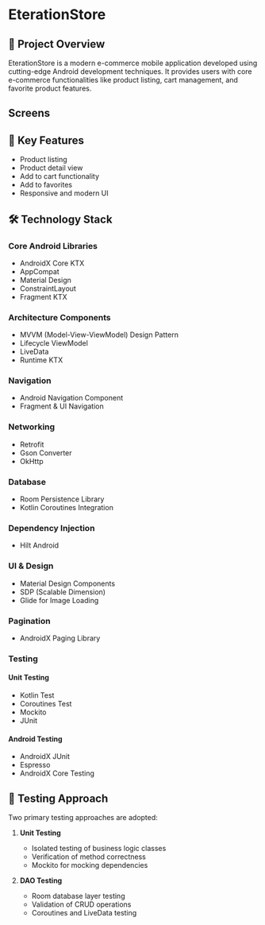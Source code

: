 # EterationStore 

## 📱 Project Overview

EterationStore is a modern e-commerce mobile application developed using cutting-edge Android development techniques. It provides users with core e-commerce functionalities like product listing, 
cart management, and favorite product features.

## Screens


## 🚀 Key Features

- Product listing
- Product detail view
- Add to cart functionality
- Add to favorites
- Responsive and modern UI

## 🛠 Technology Stack

### Core Android Libraries
- AndroidX Core KTX
- AppCompat
- Material Design
- ConstraintLayout
- Fragment KTX

### Architecture Components
- MVVM (Model-View-ViewModel) Design Pattern
- Lifecycle ViewModel
- LiveData
- Runtime KTX

### Navigation
- Android Navigation Component
- Fragment & UI Navigation

### Networking
- Retrofit
- Gson Converter
- OkHttp

### Database
- Room Persistence Library
- Kotlin Coroutines Integration

### Dependency Injection
- Hilt Android

### UI & Design
- Material Design Components
- SDP (Scalable Dimension)
- Glide for Image Loading

### Pagination
- AndroidX Paging Library

### Testing
#### Unit Testing
- Kotlin Test
- Coroutines Test
- Mockito
- JUnit

#### Android Testing
- AndroidX JUnit
- Espresso
- AndroidX Core Testing

## 🧪 Testing Approach

Two primary testing approaches are adopted:

1. **Unit Testing**
   - Isolated testing of business logic classes
   - Verification of method correctness
   - Mockito for mocking dependencies

2. **DAO Testing**
   - Room database layer testing
   - Validation of CRUD operations
   - Coroutines and LiveData testing

